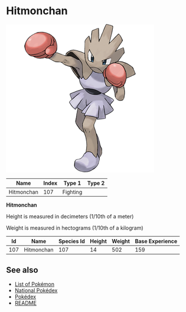 # Hitmonchan


![Hitmonchan](images/107.png)

| **Name** | **Index** | **Type 1** | **Type 2** |
|----|----|----|----|
| Hitmonchan | 107 | Fighting  |  |

**Hitmonchan** 


Height is measured in decimeters (1/10th of a meter)

Weight is measured in hectograms (1/10th of a kilogram)

| **Id** | **Name** | **Species Id** | **Height** | **Weight** | **Base Experience** |
|--------|----------|----------------|------------|------------|---------------------|
| 107 | Hitmonchan | 107 | 14 | 502 | 159 |


## See also

- [List of Pokémon](../pokemon.md)
- [National Pokédex](../national_pokedex.md)
- [Pokédex](../pokedex.md)
- [README](../README.md)
